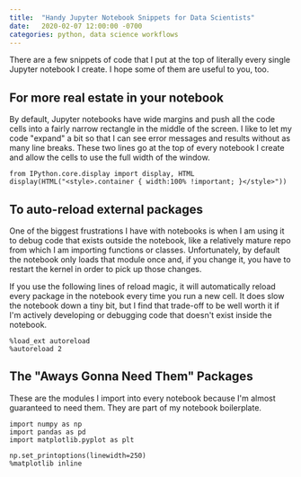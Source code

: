 ```yaml
---
title:  "Handy Jupyter Notebook Snippets for Data Scientists"
date:   2020-02-07 12:00:00 -0700
categories: python, data science workflows
---
```

There are a few snippets of code that I put at the top of literally every single Jupyter notebook I create. I hope some of them are useful to you, too.

<!--more-->

## For more real estate in your notebook
By default, Jupyter notebooks have wide margins and push all the code cells into a fairly narrow rectangle in the middle of the screen. I like to let my code "expand" a bit so that I can see error messages and results without as many line breaks. These two lines go at the top of every notebook I create and allow the cells to use the full width of the window.

```
from IPython.core.display import display, HTML
display(HTML("<style>.container { width:100% !important; }</style>"))
```

## To auto-reload external packages
One of the biggest frustrations I have with notebooks is when I am using it to debug code that exists outside the notebook, like a relatively mature repo from which I am importing functions or classes. Unfortunately, by default the notebook only loads that module once and, if you change it, you have to restart the kernel in order to pick up those changes.

If you use the following lines of reload magic, it will automatically reload every package in the notebook every time you run a new cell. It does slow the notebook down a tiny bit, but I find that trade-off to be well worth it if I'm actively developing or debugging code that doesn't exist inside the notebook.


```
%load_ext autoreload
%autoreload 2
```

## The "Aways Gonna Need Them" Packages
These are the modules I import into every notebook because I'm almost guaranteed to need them. They are part of my notebook boilerplate.

```
import numpy as np
import pandas as pd
import matplotlib.pyplot as plt

np.set_printoptions(linewidth=250)
%matplotlib inline
```